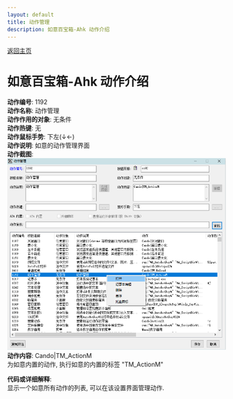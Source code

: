 ```yaml
---
layout: default
title: 动作管理
description: 如意百宝箱-Ahk 动作介绍
---
```

<link rel="stylesheet" href="../Actions/css/atom-one-light.min.css">
<script src="../Actions/js/highlight.min.js"></script>
<script>hljs.highlightAll();</script>

[返回主页](../index.md)

# [](#header-2) 如意百宝箱-Ahk 动作介绍

**动作编号**: 1192  
**动作名称**: 动作管理  
**动作作用的对象**: 无条件  
**动作热键**: 无  
**动作鼠标手势**: 下左(↓←)  
**动作说明**: 如意的动作管理界面  
**动作截图**:  
  ![动作管理](img1/1192.png)  
**动作内容**: Cando|TM_ActionM  
为如意内置的动作, 执行如意的内置的标签 "TM_ActionM"  

**代码或详细解释**:  
显示一个如意所有动作的列表, 可以在该设置界面管理动作.  